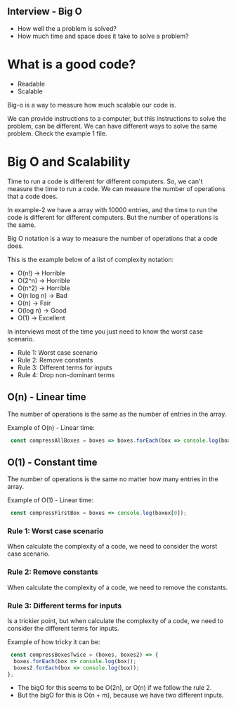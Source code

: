 ## Interview - Big O

- How well the a problem is solved?
- How much time and space does it take to solve a problem?


# What is a good code?
  - Readable
  - Scalable

Big-o is a way to measure how much scalable our code is.

We can provide instructions to a computer, but this instructions to solve the problem, can be different. We can have different ways to solve the same problem. Check the example 1 file.

# Big O and Scalability

Time to run a code is different for different computers. So, we can't measure the time to run a code. We can measure the number of operations that a code does.

In example-2 we have a array with 10000 entries, and the time to run the code is different for different computers. But the number of operations is the same.

Big O notation is a way to measure the number of operations that a code does.

This is the example below of a  list of complexity notation: 

- O(n!) -> Horrible
- O(2^n) -> Horrible
- O(n^2) -> Horrible
- O(n log n) -> Bad
- O(n) -> Fair
- O(log n) -> Good
- O(1) -> Excellent

In interviews most of the time you just need to know the worst case scenario.
- Rule 1: Worst case scenario
- Rule 2: Remove constants
- Rule 3: Different terms for inputs
- Rule 4: Drop non-dominant terms


## O(n) - Linear time

The number of operations is the same as the number of entries in the array.

Example of O(n) - Linear time:

```js
 const compressAllBoxes = boxes => boxes.forEach(box => console.log(box));
```

## O(1) - Constant time

The number of operations is the same no matter how many entries in the array.

Example of O(1) - Linear time:

```js
 const compressFirstBox = boxes => console.log(boxex[0]);
```

### Rule 1: Worst case scenario

When calculate the complexity of a code, we need to consider the worst case scenario. 

### Rule 2: Remove constants

When calculate the complexity of a code, we need to remove the constants.

### Rule 3: Different terms for inputs

Is a trickier point, but when calculate the complexity of a code, we need to consider the different terms for inputs.

Example of how tricky it can be:

```js
 const compressBoxesTwice = (boxes, boxes2) => {
  boxes.forEach(box => console.log(box));
  boxes2.forEach(box => console.log(box));
};
```
- The bigO for this seems to be O(2n), or O(n) if we follow the rule 2.
- But the bigO for this is O(n + m), because we have two different inputs.



